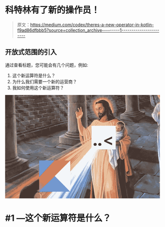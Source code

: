 # 科特林有了新的操作员！

> 原文：<https://medium.com/codex/theres-a-new-operator-in-kotlin-f9ad86dfbbb5?source=collection_archive---------1----------------------->

## 开放式范围的引入

通过查看标题，您可能会有几个问题，例如:

1.  这个新运算符是什么？
2.  为什么我们需要一个新的运营商？
3.  我如何使用这个新运算符？

![](img/3fbd36887b13ade4cd3c1ce35573ffa6.png)

# #1 —这个新运算符是什么？